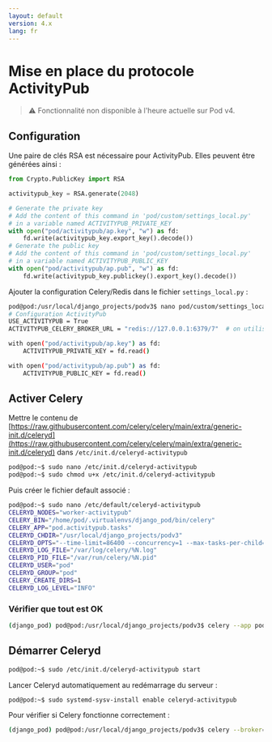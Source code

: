 ```yaml
---
layout: default
version: 4.x
lang: fr
---
```


# Mise en place du protocole ActivityPub

> ⚠️ Fonctionnalité non disponible à l'heure actuelle sur Pod v4.

## Configuration

Une paire de clés RSA est nécessaire pour ActivityPub.
Elles peuvent être générées ainsi :

```python
from Crypto.PublicKey import RSA

activitypub_key = RSA.generate(2048)

# Generate the private key
# Add the content of this command in 'pod/custom/settings_local.py'
# in a variable named ACTIVITYPUB_PRIVATE_KEY
with open("pod/activitypub/ap.key", "w") as fd:
    fd.write(activitypub_key.export_key().decode())
# Generate the public key
# Add the content of this command in 'pod/custom/settings_local.py'
# in a variable named ACTIVITYPUB_PUBLIC_KEY
with open("pod/activitypub/ap.pub", "w") as fd:
    fd.write(activitypub_key.publickey().export_key().decode())
```

Ajouter la configuration Celery/Redis dans le fichier `settings_local.py` :

```bash
pod@pod:/usr/local/django_projects/podv3$ nano pod/custom/settings_local.py
# Configuration ActivityPub
USE_ACTIVITYPUB = True
ACTIVITYPUB_CELERY_BROKER_URL = "redis://127.0.0.1:6379/7"  # on utilise la db 7 comme espace file d’attente sur redis

with open("pod/activitypub/ap.key") as fd:
    ACTIVITYPUB_PRIVATE_KEY = fd.read()

with open("pod/activitypub/ap.pub") as fd:
    ACTIVITYPUB_PUBLIC_KEY = fd.read()
```

## Activer Celery

Mettre le contenu de
[https://raw.githubusercontent.com/celery/celery/main/extra/generic-init.d/celeryd](https://raw.githubusercontent.com/celery/celery/main/extra/generic-init.d/celeryd)
dans `/etc/init.d/celeryd-activitypub`

```bash
pod@pod:~$ sudo nano /etc/init.d/celeryd-activitypub
pod@pod:~$ sudo chmod u+x /etc/init.d/celeryd-activitypub
```

Puis créer le fichier default associé :

```bash
pod@pod:~$ sudo nano /etc/default/celeryd-activitypub
CELERYD_NODES="worker-activitypub"                                     # Nom du/des worker(s). Ajoutez autant de workers que de tâches à exécuter en parallèle.
CELERY_BIN="/home/pod/.virtualenvs/django_pod/bin/celery"               # répertoire source de celery
CELERY_APP="pod.activitypub.tasks"                                     # application où se situe celery
CELERYD_CHDIR="/usr/local/django_projects/podv3"                         # répertoire du projet Pod (où se trouve manage.py)
CELERYD_OPTS="--time-limit=86400 --concurrency=1 --max-tasks-per-child=1  --prefetch-multiplier=1" # options supplémentaires pour le(s) worker(s)
CELERYD_LOG_FILE="/var/log/celery/%N.log"                              # fichier de log
CELERYD_PID_FILE="/var/run/celery/%N.pid"                              # fichier pid
CELERYD_USER="pod"                                                     # utilisateur système exécutant celery
CELERYD_GROUP="pod"                                                    # groupe système exécutant celery
CELERY_CREATE_DIRS=1                                                   # si celery a le droit de créer des dossiers
CELERYD_LOG_LEVEL="INFO"                                               # niveau de log
```

### Vérifier que tout est OK

```bash
(django_pod) pod@pod:/usr/local/django_projects/podv3$ celery --app pod.activitypub.tasks worker --loglevel INFO --queues activitypub --concurrency 1 --hostname activitypub
```

## Démarrer Celeryd

```bash
pod@pod:~$ sudo /etc/init.d/celeryd-activitypub start
```

Lancer Celeryd automatiquement au redémarrage du serveur :

```bash
pod@pod:~$ sudo systemd-sysv-install enable celeryd-activitypub
```

Pour vérifier si Celery fonctionne correctement :

```bash
(django_pod) pod@pod:/usr/local/django_projects/podv3$ celery --broker=redis://127.0.0.1:6379/7 inspect active
```

